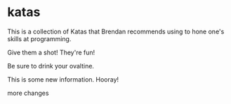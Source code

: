 katas
=====

This is a collection of Katas that Brendan recommends using to hone one's skills at programming.

Give them a shot! They're fun!

Be sure to drink your ovaltine.

This is some new information. Hooray!

more changes
